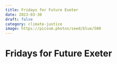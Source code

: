 ```yaml
---
title: Fridays for Future Exeter
date: 2023-03-30
draft: false
category: climate-justice
image: https://picsum.photos/seed/blue/500
---
```

# Fridays for Future Exeter
